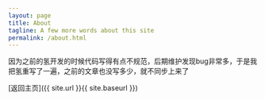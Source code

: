 ```yaml
---
layout: page
title: About
tagline: A few more words about this site
permalink: /about.html
---
```

因为之前的氢开发的时候代码写得有点不规范，后期维护发现bug非常多，于是我把氢重写了一遍，之前的文章也没写多少，就不同步上来了


[返回主页]({{ site.url }}{{ site.baseurl }})

